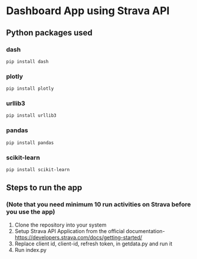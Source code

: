 # Dashboard App using Strava API

## Python packages used
### dash
```
pip install dash
```
### plotly
```
pip install plotly
```
### urllib3
```
pip install urllib3
```
### pandas
```
pip install pandas
```
### scikit-learn
```
pip install scikit-learn
```

## Steps to run the app
### (Note that you need minimum 10 run activities on Strava before you use the app)
1. Clone the repository into your system
2. Setup Strava API Application from the official documentation- https://developers.strava.com/docs/getting-started/
3. Replace client id, client-id, refresh token, in getdata.py and run it
4. Run index.py 
